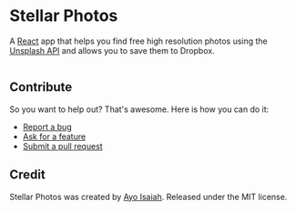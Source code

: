 # Stellar Photos

A [React](https://facebook.github.io/react/) app that helps you find free high resolution photos using the [Unsplash API](https://unsplash.com) and allows you to save them to Dropbox.  

![]()

## Contribute

So you want to help out? That's awesome. Here is how you can do it:  

- [Report a bug](https://github.com/ayoisaiah/stellar-photos/issues)
- [Ask for a feature](https://github.com/ayoisaiah/stellar-photos/issues)
- [Submit a pull request](https://github.com/ayoisaiah/stellar-photos/pulls)

## Credit

Stellar Photos was created by [Ayo Isaiah](https://ayoisaiah.com). Released under the MIT license.
